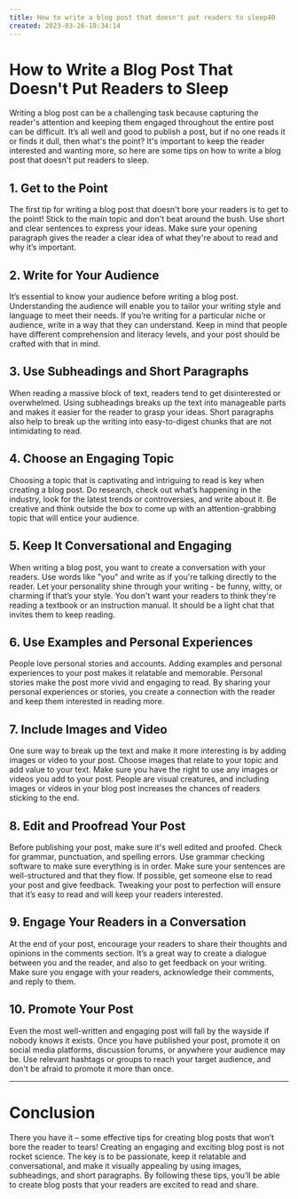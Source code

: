 ```yaml
---
title: How to write a blog post that doesn't put readers to sleep40
created: 2023-03-26-10:34:14
---
```


# **How to Write a Blog Post That Doesn't Put Readers to Sleep**

Writing a blog post can be a challenging task because capturing the reader's attention and keeping them engaged throughout the entire post can be difficult. It’s all well and good to publish a post, but if no one reads it or finds it dull, then what's the point? It's important to keep the reader interested and wanting more, so here are some tips on how to write a blog post that doesn't put readers to sleep.

## **1. Get to the Point**

The first tip for writing a blog post that doesn't bore your readers is to get to the point! Stick to the main topic and don't beat around the bush. Use short and clear sentences to express your ideas. Make sure your opening paragraph gives the reader a clear idea of what they're about to read and why it’s important. 

## **2. Write for Your Audience**

It’s essential to know your audience before writing a blog post. Understanding the audience will enable you to tailor your writing style and language to meet their needs. If you’re writing for a particular niche or audience, write in a way that they can understand. Keep in mind that people have different comprehension and literacy levels, and your post should be crafted with that in mind. 

## **3. Use Subheadings and Short Paragraphs**

When reading a massive block of text, readers tend to get disinterested or overwhelmed. Using subheadings breaks up the text into manageable parts and makes it easier for the reader to grasp your ideas. Short paragraphs also help to break up the writing into easy-to-digest chunks that are not intimidating to read.

## **4. Choose an Engaging Topic**

Choosing a topic that is captivating and intriguing to read is key when creating a blog post. Do research, check out what’s happening in the industry, look for the latest trends or controversies, and write about it. Be creative and think outside the box to come up with an attention-grabbing topic that will entice your audience. 

## **5. Keep It Conversational and Engaging**

When writing a blog post, you want to create a conversation with your readers. Use words like "you" and write as if you're talking directly to the reader. Let your personality shine through your writing - be funny, witty, or charming if that’s your style. You don't want your readers to think they're reading a textbook or an instruction manual. It should be a light chat that invites them to keep reading. 

## **6. Use Examples and Personal Experiences**

People love personal stories and accounts. Adding examples and personal experiences to your post makes it relatable and memorable. Personal stories make the post more vivid and engaging to read. By sharing your personal experiences or stories, you create a connection with the reader and keep them interested in reading more. 

## **7. Include Images and Video**

One sure way to break up the text and make it more interesting is by adding images or video to your post. Choose images that relate to your topic and add value to your text. Make sure you have the right to use any images or videos you add to your post. People are visual creatures, and including images or videos in your blog post increases the chances of readers sticking to the end. 

## **8. Edit and Proofread Your Post**

Before publishing your post, make sure it's well edited and proofed. Check for grammar, punctuation, and spelling errors. Use grammar checking software to make sure everything is in order. Make sure your sentences are well-structured and that they flow. If possible, get someone else to read your post and give feedback. Tweaking your post to perfection will ensure that it’s easy to read and will keep your readers interested. 

## **9. Engage Your Readers in a Conversation**

At the end of your post, encourage your readers to share their thoughts and opinions in the comments section. It’s a great way to create a dialogue between you and the reader, and also to get feedback on your writing. Make sure you engage with your readers, acknowledge their comments, and reply to them. 

## **10. Promote Your Post**

Even the most well-written and engaging post will fall by the wayside if nobody knows it exists. Once you have published your post, promote it on social media platforms, discussion forums, or anywhere your audience may be. Use relevant hashtags or groups to reach your target audience, and don't be afraid to promote it more than once. 

---

# **Conclusion**

There you have it – some effective tips for creating blog posts that won’t bore the reader to tears! Creating an engaging and exciting blog post is not rocket science. The key is to be passionate, keep it relatable and conversational, and make it visually appealing by using images, subheadings, and short paragraphs. By following these tips, you’ll be able to create blog posts that your readers are excited to read and share.
